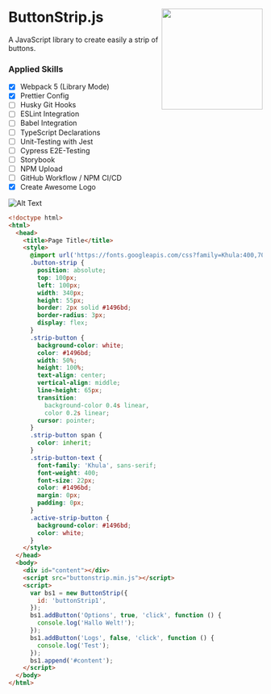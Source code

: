 # ButtonStrip.js <img src="https://cloud-space.smartelephantapps.com/buttonstripjs/logo.jpg" align="right" width="200">

A JavaScript library to create easily a strip of buttons.

### Applied Skills

- [x] Webpack 5 (Library Mode)
- [x] Prettier Config
- [ ] Husky Git Hooks
- [ ] ESLint Integration
- [ ] Babel Integration
- [ ] TypeScript Declarations
- [ ] Unit-Testing with Jest
- [ ] Cypress E2E-Testing
- [ ] Storybook
- [ ] NPM Upload
- [ ] GitHub Workflow / NPM CI/CD
- [x] Create Awesome Logo

![Alt Text](https://cloud-space.smartelephantapps.com/buttonstripjs/preview60fps.gif)

```html
<!doctype html>
<html>
  <head>
    <title>Page Title</title>
    <style>
      @import url('https://fonts.googleapis.com/css?family=Khula:400,700');
      .button-strip {
        position: absolute;
        top: 100px;
        left: 100px;
        width: 340px;
        height: 55px;
        border: 2px solid #1496bd;
        border-radius: 3px;
        display: flex;
      }
      .strip-button {
        background-color: white;
        color: #1496bd;
        width: 50%;
        height: 100%;
        text-align: center;
        vertical-align: middle;
        line-height: 65px;
        transition:
          background-color 0.4s linear,
          color 0.2s linear;
        cursor: pointer;
      }
      .strip-button span {
        color: inherit;
      }
      .strip-button-text {
        font-family: 'Khula', sans-serif;
        font-weight: 400;
        font-size: 22px;
        color: #1496bd;
        margin: 0px;
        padding: 0px;
      }
      .active-strip-button {
        background-color: #1496bd;
        color: white;
      }
    </style>
  </head>
  <body>
    <div id="content"></div>
    <script src="buttonstrip.min.js"></script>
    <script>
      var bs1 = new ButtonStrip({
        id: 'buttonStrip1',
      });
      bs1.addButton('Options', true, 'click', function () {
        console.log('Hallo Welt!');
      });
      bs1.addButton('Logs', false, 'click', function () {
        console.log('Test');
      });
      bs1.append('#content');
    </script>
  </body>
</html>
```
